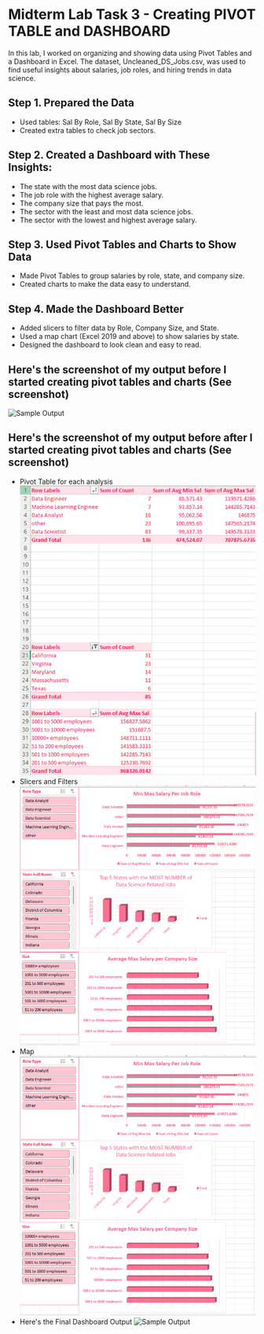 # Midterm Lab Task 3 - Creating PIVOT TABLE and DASHBOARD
In this lab, I worked on organizing and showing data using Pivot Tables and a Dashboard in Excel. The dataset, Uncleaned_DS_Jobs.csv, was used to find useful insights about salaries, job roles, and hiring trends in data science.
## Step 1. Prepared the Data
- Used tables: Sal By Role, Sal By State, Sal By Size
- Created extra tables to check job sectors.
## Step 2. Created a Dashboard with These Insights:
- The state with the most data science jobs.
- The job role with the highest average salary.
- The company size that pays the most.
- The sector with the least and most data science jobs.
- The sector with the lowest and highest average salary.
## Step 3. Used Pivot Tables and Charts to Show Data
- Made Pivot Tables to group salaries by role, state, and company size.
- Created charts to make the data easy to understand.
## Step 4. Made the Dashboard Better
- Added slicers to filter data by Role, Company Size, and State.
- Used a map chart (Excel 2019 and above) to show salaries by state.
- Designed the dashboard to look clean and easy to read.
## Here's the screenshot of my output before I started creating pivot tables and charts (See screenshot)
![Sample Output](images/lab2before.png)
## Here's the screenshot of my output before after I started creating pivot tables and charts (See screenshot)
- Pivot Table for each analysis
![Sample Output](images/pivottables.png)
- Slicers and Filters
![Sample Output](images/slicers.png)
- Map
![Sample Output](images/slicers.png)
- Here's the Final Dashboard Output
![Sample Output](images/querydependencies.png)
